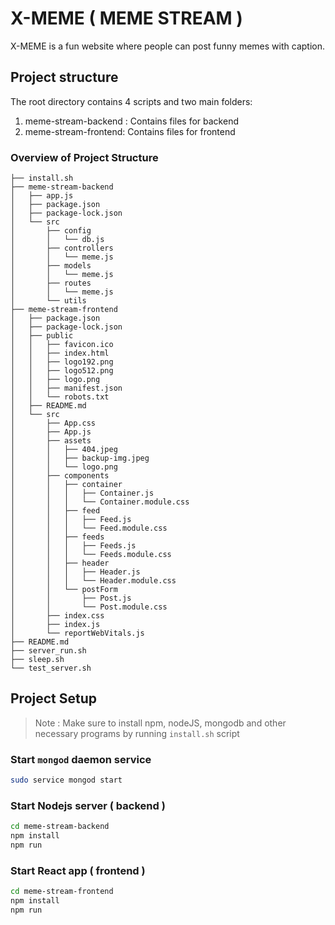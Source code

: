 # X-MEME ( MEME STREAM )

X-MEME is a fun website where people can post funny memes with caption. 

## Project structure

The root directory contains 4 scripts and two main folders: 
1. meme-stream-backend : Contains files for backend
2. meme-stream-frontend: Contains files for frontend

### Overview of Project Structure
```
├── install.sh
├── meme-stream-backend
│   ├── app.js
│   ├── package.json
│   ├── package-lock.json
│   └── src
│       ├── config
│       │   └── db.js
│       ├── controllers
│       │   └── meme.js
│       ├── models
│       │   └── meme.js
│       ├── routes
│       │   └── meme.js
│       └── utils
├── meme-stream-frontend
│   ├── package.json
│   ├── package-lock.json
│   ├── public
│   │   ├── favicon.ico
│   │   ├── index.html
│   │   ├── logo192.png
│   │   ├── logo512.png
│   │   ├── logo.png
│   │   ├── manifest.json
│   │   └── robots.txt
│   ├── README.md
│   └── src
│       ├── App.css
│       ├── App.js
│       ├── assets
│       │   ├── 404.jpeg
│       │   ├── backup-img.jpeg
│       │   └── logo.png
│       ├── components
│       │   ├── container
│       │   │   ├── Container.js
│       │   │   └── Container.module.css
│       │   ├── feed
│       │   │   ├── Feed.js
│       │   │   └── Feed.module.css
│       │   ├── feeds
│       │   │   ├── Feeds.js
│       │   │   └── Feeds.module.css
│       │   ├── header
│       │   │   ├── Header.js
│       │   │   └── Header.module.css
│       │   └── postForm
│       │       ├── Post.js
│       │       └── Post.module.css
│       ├── index.css
│       ├── index.js
│       └── reportWebVitals.js
├── README.md
├── server_run.sh
├── sleep.sh
└── test_server.sh
```
## Project Setup

> Note : Make sure to install npm, nodeJS, mongodb and other necessary programs by running `install.sh` script

### Start `mongod` daemon service

```bash
sudo service mongod start
```

### Start Nodejs server ( backend )

```bash
cd meme-stream-backend
npm install
npm run
```

### Start React app ( frontend )

```bash
cd meme-stream-frontend
npm install
npm run
```


